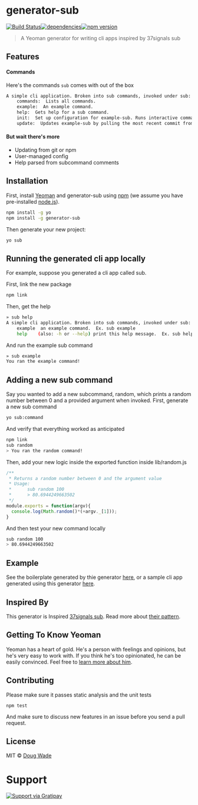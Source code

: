 # generator-sub
[![Build Status](https://secure.travis-ci.org/doug-wade/generator-sub.svg?branch=master)](https://travis-ci.org/doug-wade/generator-sub)[![dependencies](https://david-dm.org/doug-wade/generator-sub.svg)](https://david-dm.org/doug-wade/generator-sub)[![npm version](https://badge.fury.io/js/generator-sub.svg)](https://badge.fury.io/js/generator-sub)

> A Yeoman generator for writing cli apps inspired by 37signals sub

## Features

#### Commands

Here's the commands `sub` comes with out of the box

```bash
A simple cli application. Broken into sub commands, invoked under sub:
    commands:  Lists all commands.
    example:  An example command.
    help:  Gets help for a sub command.
    init:  Set up configuration for example-sub. Runs interactive commands to walk you through setting up config.
    update:  Updates example-sub by pulling the most recent commit from the master branch of the remote git repository.
```

#### But wait there's more

* Updating from git or npm
* User-managed config
* Help parsed from subcommand comments


## Installation

First, install [Yeoman](http://yeoman.io) and generator-sub using [npm](https://www.npmjs.com/) (we assume you have pre-installed [node.js](https://nodejs.org/)).

```bash
npm install -g yo
npm install -g generator-sub
```

Then generate your new project:

```bash
yo sub
```


## Running the generated cli app locally

For example, suppose you generated a cli app called sub.

First, link the new package

```bash
npm link
```
Then, get the help

```bash
» sub help
A simple cli application. Broken into sub commands, invoked under sub:
    example  an example command.  Ex. sub example
    help    (also: -h or --help) print this help message.  Ex. sub help
```

And run the example sub command

```bash
» sub example
You ran the example command!
```


## Adding a new sub command

Say you wanted to add a new subcommand, random, which prints a random number between 0 and a provided argument when invoked.  First, generate a new sub command

```bash
yo sub:command
```

And verify that everything worked as anticipated

```bash
npm link
sub random
> You ran the random command!
```

Then, add your new logic inside the exported function inside lib/random.js

```javascript
/**
 * Returns a random number between 0 and the argument value
 * Usage:
 *      sub random 100
 *      > 80.6944249663502
 */
module.exports = function(argv){
  console.log(Math.random()*(+argv._[1]));
}
```

And then test your new command locally

```bash
sub random 100
> 80.6944249663502
```


## Example

See the boilerplate generated by thie generator [here](https://github.com/doug-wade/example-sub), or a sample cli app generated using this generator [here](https://github.com/prekolna/dnd-roller).


## Inspired By

This generator is Inspired [37signals sub](https://github.com/basecamp/sub).  Read more about [their pattern](http://37signals.com/svn/posts/3264-automating-with-convention-introducing-sub).


## Getting To Know Yeoman

Yeoman has a heart of gold. He&#39;s a person with feelings and opinions, but he&#39;s very easy to work with. If you think he&#39;s too opinionated, he can be easily convinced. Feel free to [learn more about him](http://yeoman.io/).


## Contributing

Please make sure it passes static analysis and the unit tests

    npm test

And make sure to discuss new features in an issue before you send a pull request.


## License

MIT © [Doug Wade](dougwade.io)

# Support
[![Support via Gratipay](https://cdn.rawgit.com/gratipay/gratipay-badge/2.3.0/dist/gratipay.svg)](https://gratipay.com/~doug-wade/)
